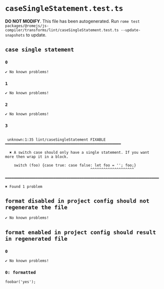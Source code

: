 # `caseSingleStatement.test.ts`

**DO NOT MODIFY**. This file has been autogenerated. Run `rome test packages/@romejs/js-compiler/transforms/lint/caseSingleStatement.test.ts --update-snapshots` to update.

## `case single statement`

### `0`

```
✔ No known problems!

```

### `1`

```
✔ No known problems!

```

### `2`

```
✔ No known problems!

```

### `3`

```

 unknown:1:35 lint/caseSingleStatement FIXABLE ━━━━━━━━━━━━━━━━━━━━━━━━━━━━━━━━━━━━━━━━━━━━━━━━━━━━━

  ✖ A switch case should only have a single statement. If you want more then wrap it in a block.

    switch (foo) {case true: case false: let foo = ''; foo;}
                                       ^^^^^^^^^^^^^^^^^^^^ 

━━━━━━━━━━━━━━━━━━━━━━━━━━━━━━━━━━━━━━━━━━━━━━━━━━━━━━━━━━━━━━━━━━━━━━━━━━━━━━━━━━━━━━━━━━━━━━━━━━━━

✖ Found 1 problem

```

## `format disabled in project config should not regenerate the file`

```
✔ No known problems!

```

## `format enabled in project config should result in regenerated file`

### `0`

```
✔ No known problems!

```

### `0: formatted`

```
foobar('yes');

```
